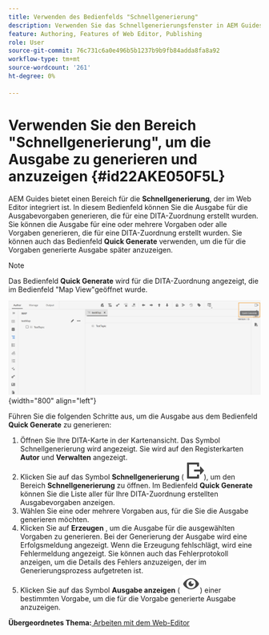 ```yaml
---
title: Verwenden des Bedienfelds "Schnellgenerierung"
description: Verwenden Sie das Schnellgenerierungsfenster in AEM Guides. Erfahren Sie, wie Sie die Ausgabe aus dem Schnellgenerierungsbereich generieren und anzeigen.
feature: Authoring, Features of Web Editor, Publishing
role: User
source-git-commit: 76c731c6a0e496b5b1237b9b9fb84adda8fa8a92
workflow-type: tm+mt
source-wordcount: '261'
ht-degree: 0%

---
```


# Verwenden Sie den Bereich &quot;Schnellgenerierung&quot;, um die Ausgabe zu generieren und anzuzeigen {#id22AKE050F5L}

AEM Guides bietet einen Bereich für die **Schnellgenerierung**, der im Web Editor integriert ist. In diesem Bedienfeld können Sie die Ausgabe für die Ausgabevorgaben generieren, die für eine DITA-Zuordnung erstellt wurden. Sie können die Ausgabe für eine oder mehrere Vorgaben oder alle Vorgaben generieren, die für eine DITA-Zuordnung erstellt wurden. Sie können auch das Bedienfeld **Quick Generate** verwenden, um die für die Vorgaben generierte Ausgabe später anzuzeigen.

>[!NOTE]
>
> Das Bedienfeld **Quick Generate** wird für die DITA-Zuordnung angezeigt, die im Bedienfeld &quot;Map View&quot;geöffnet wurde.

![](images/quick-generate-map-view.png){width="800" align="left"}

Führen Sie die folgenden Schritte aus, um die Ausgabe aus dem Bedienfeld **Quick Generate** zu generieren:

1. Öffnen Sie Ihre DITA-Karte in der Kartenansicht. Das Symbol Schnellgenerierung wird angezeigt. Sie wird auf den Registerkarten **Autor** und **Verwalten** angezeigt.
1. Klicken Sie auf das Symbol **Schnellgenerierung** \( ![](images/quick-generate-icon.svg)\), um den Bereich **Schnellgenerierung** zu öffnen. Im Bedienfeld **Quick Generate** können Sie die Liste aller für Ihre DITA-Zuordnung erstellten Ausgabevorgaben anzeigen.
1. Wählen Sie eine oder mehrere Vorgaben aus, für die Sie die Ausgabe generieren möchten.
1. Klicken Sie auf **Erzeugen** , um die Ausgabe für die ausgewählten Vorgaben zu generieren. Bei der Generierung der Ausgabe wird eine Erfolgsmeldung angezeigt. Wenn die Erzeugung fehlschlägt, wird eine Fehlermeldung angezeigt. Sie können auch das Fehlerprotokoll anzeigen, um die Details des Fehlers anzuzeigen, der im Generierungsprozess aufgetreten ist.
1. Klicken Sie auf das Symbol **Ausgabe anzeigen** \( ![](images/view-output-icon.svg)\) einer bestimmten Vorgabe, um die für die Vorgabe generierte Ausgabe anzuzeigen.

**Übergeordnetes Thema:**[ Arbeiten mit dem Web-Editor](web-editor.md)

